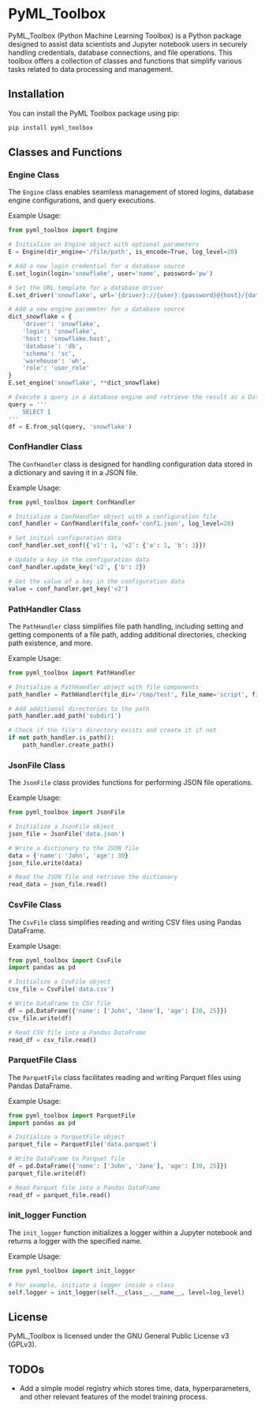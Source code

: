 
# PyML_Toolbox

PyML_Toolbox (Python Machine Learning Toolbox) is a Python package designed to assist data scientists and Jupyter notebook users in securely handling credentials, database connections, and file operations. This toolbox offers a collection of classes and functions that simplify various tasks related to data processing and management.

## Installation

You can install the PyML Toolbox package using pip:

```bash
pip install pyml_toolbox
```

## Classes and Functions

### Engine Class

The `Engine` class enables seamless management of stored logins, database engine configurations, and query executions.

Example Usage:

```python
from pyml_toolbox import Engine

# Initialize an Engine object with optional parameters
E = Engine(dir_engine='/file/path', is_encode=True, log_level=20)

# Add a new login credential for a database source
E.set_login(login='snowflake', user='name', password='pw')

# Set the URL template for a database driver
E.set_driver('snowflake', url='{driver}://{user}:{password}@{host}/{database}/{schema}?role={role}&warehouse={warehouse}')

# Add a new engine parameter for a database source
dict_snowflake = {
    'driver': 'snowflake',
    'login': 'snowflake',
    'host': 'snowflake.host',
    'database': 'db',
    'schema': 'sc',
    'warehouse': 'wh',
    'role': 'user_role'
}
E.set_engine('snowflake', **dict_snowflake)

# Execute a query in a database engine and retrieve the result as a DataFrame
query = '''
    SELECT 1
'''
df = E.from_sql(query, 'snowflake')
```

### ConfHandler Class

The `ConfHandler` class is designed for handling configuration data stored in a dictionary and saving it in a JSON file.

Example Usage:

```python
from pyml_toolbox import ConfHandler

# Initialize a ConfHandler object with a configuration file
conf_handler = ConfHandler(file_conf='conf1.json', log_level=20)

# Set initial configuration data
conf_handler.set_conf({'v1': 1, 'v2': {'a': 1, 'b': 3}})

# Update a key in the configuration data
conf_handler.update_key('v2', {'b': 2})

# Get the value of a key in the configuration data
value = conf_handler.get_key('v2')
```

### PathHandler Class

The `PathHandler` class simplifies file path handling, including setting and getting components of a file path, adding additional directories, checking path existence, and more.

Example Usage:

```python
from pyml_toolbox import PathHandler

# Initialize a PathHandler object with file components
path_handler = PathHandler(file_dir='/tmp/test', file_name='script', file_suffix='sh')

# Add additional directories to the path
path_handler.add_path('subdir1')

# Check if the file's directory exists and create it if not
if not path_handler.is_path():
    path_handler.create_path()
```

### JsonFile Class

The `JsonFile` class provides functions for performing JSON file operations.

Example Usage:

```python
from pyml_toolbox import JsonFile

# Initialize a JsonFile object
json_file = JsonFile('data.json')

# Write a dictionary to the JSON file
data = {'name': 'John', 'age': 30}
json_file.write(data)

# Read the JSON file and retrieve the dictionary
read_data = json_file.read()
```

### CsvFile Class

The `CsvFile` class simplifies reading and writing CSV files using Pandas DataFrame.

Example Usage:

```python
from pyml_toolbox import CsvFile
import pandas as pd

# Initialize a CsvFile object
csv_file = CsvFile('data.csv')

# Write DataFrame to CSV file
df = pd.DataFrame({'name': ['John', 'Jane'], 'age': [30, 25]})
csv_file.write(df)

# Read CSV file into a Pandas DataFrame
read_df = csv_file.read()
```

### ParquetFile Class

The `ParquetFile` class facilitates reading and writing Parquet files using Pandas DataFrame.

Example Usage:

```python
from pyml_toolbox import ParquetFile
import pandas as pd

# Initialize a ParquetFile object
parquet_file = ParquetFile('data.parquet')

# Write DataFrame to Parquet file
df = pd.DataFrame({'name': ['John', 'Jane'], 'age': [30, 25]})
parquet_file.write(df)

# Read Parquet file into a Pandas DataFrame
read_df = parquet_file.read()
```

### init_logger Function

The `init_logger` function initializes a logger within a Jupyter notebook and returns a logger with the specified name.

Example Usage:

```python
from pyml_toolbox import init_logger

# For example, initiate a logger inside a class
self.logger = init_logger(self.__class__.__name__, level=log_level)
```

## License

PyML_Toolbox is licensed under the GNU General Public License v3 (GPLv3).

## TODOs

- Add a simple model registry which stores time, data, hyperparameters, and other relevant features of the model training process.